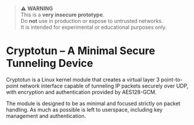 > ⚠️ **WARNING**  
> This is a **very insecure prototype**.  
> Do **not** use in production or expose to untrusted networks.  
> It is intended for experimental or educational purposes only.

# Cryptotun – A Minimal Secure Tunneling Device

Cryptotun is a Linux kernel module that creates a virtual layer 3 point-to-point 
network interface capable of tunneling IP packets securely over UDP, with 
encryption and authentication provided by AES128-GCM.

The module is designed to be as minimal and focused strictly on packet handling.
As much as possible is left to userspace, including key management and
authentication.